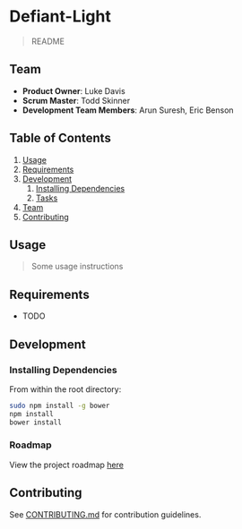 # Defiant-Light

> README

## Team

  - __Product Owner__: Luke Davis
  - __Scrum Master__: Todd Skinner
  - __Development Team Members__: Arun Suresh, Eric Benson

## Table of Contents

1. [Usage](#Usage)
1. [Requirements](#requirements)
1. [Development](#development)
    1. [Installing Dependencies](#installing-dependencies)
    1. [Tasks](#tasks)
1. [Team](#team)
1. [Contributing](#contributing)

## Usage

> Some usage instructions

## Requirements

- TODO

## Development

### Installing Dependencies

From within the root directory:

```sh
sudo npm install -g bower
npm install
bower install
```

### Roadmap

View the project roadmap [here](LINK_TO_PROJECT_ISSUES)


## Contributing

See [CONTRIBUTING.md](https://github.com/defiant-light/defiant-light/blob/master/contributing.md) for contribution guidelines.
